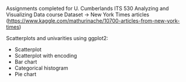 Assignments completed for U. Cumberlands ITS 530 Analyzing and Visualizing Data course
Dataset -> New York Times articles (https://www.kaggle.com/mathurinache/10700-articles-from-new-york-times)

Scatterplots and univarities using ggplot2:
 - Scatterplot
 - Scatterplot with encoding
 - Bar chart
 - Categorical histogram
 - Pie chart
